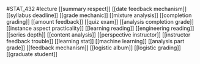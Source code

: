 #STAT_432
#lecture
[[summary respect]]
[[date feedback mechanism]]
[[syllabus deadline]]
[[grade mechanic]]
[[mixture analysis]]
[[completion grading]]
[[amount feedback]]
[[quiz exam]]
[[analysis completion grade]]
[[instance aspect practicality]]
[[learning reading]]
[[engineering reading]]
[[series depth]]
[[content analysis]]
[[perspective instructor]]
[[instructor feedback trouble]]
[[learning stat]]
[[machine learning]]
[[analysis part grade]]
[[feedback mechanism]]
[[logistic album]]
[[logistic grading]]
[[graduate student]]

